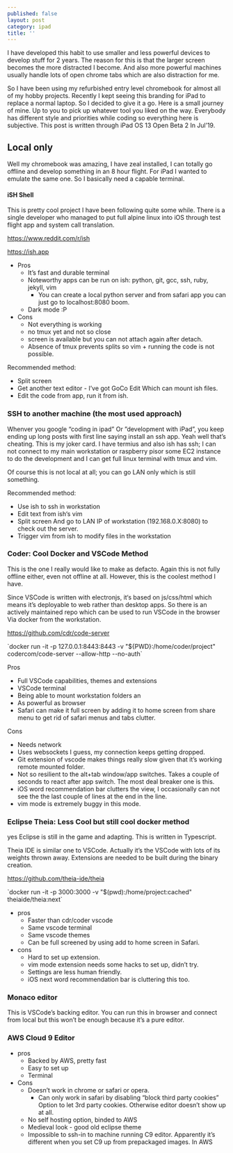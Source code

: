 ```yaml
---
published: false
layout: post
category: ipad
title: ''
---
```

I have developed this habit to use smaller and less powerful devices to develop stuff for 2 years. The reason for this is that the larger screen becomes the more distracted I become. And also more powerful machines usually handle lots of open chrome tabs which are also distraction for me.

So I have been using my refurbished entry level chromebook for almost all of my hobby projects. Recently I kept seeing this branding for iPad to replace a normal laptop. So I decided to give it a go. Here is a small journey of mine. Up to you to pick up whatever tool you liked on the way. Everybody has different style and priorities while coding so everything here is subjective. This post is written through iPad OS 13 Open Beta 2 In Jul’19.

Local only
----------

Well my chromebook was amazing, I have zeal installed, I can totally go offline and develop something in an 8 hour flight. For iPad I wanted to emulate the same one. So I basically need a capable terminal.

#### iSH Shell

This is pretty cool project I have been following quite some while. There is a single developer who managed to put full alpine linux into iOS through test flight app and system call translation.

https://www.reddit.com/r/ish

https://ish.app

*   Pros
    *   It’s fast and durable terminal
    *   Noteworthy apps can be run on ish: python, git, gcc, ssh, ruby, jekyll, vim
        *   You can create a local python server and from safari app you can just go to localhost:8080 boom.
    *   Dark mode :P
*   Cons
    *   Not everything is working
    *   no tmux yet and not so close
    *   screen is available but you can not attach again after detach.
    *   Absence of tmux prevents splits so vim + running the code is not possible.

Recommended method: 

*   Split screen
*   Get another text editor - I’ve got GoCo Edit Which can mount ish files.
*   Edit the code from app, run it from ish.

### SSH to another machine (the most used approach) 

Whenver you google “coding in ipad” Or ”development with iPad”, you keep ending up long posts with first line saying install an ssh app. Yeah well that’s cheating. This is my joker card. I have termius and also ish has ssh; I can not connect to my main workstation or raspberry pisor some EC2 instance to do the development and I can get full linux terminal with tmux and vim.

Of course this is not local at all; you can go LAN only which is still something.

Recommended method:

*   Use ish to ssh in workstation
*   Edit text from ish‘s vim
*   Split screen And go to LAN IP of workstation (192.168.0.X:8080) to check out the server.
*   Trigger vim from ish to modify files in the workstation

### Coder: Cool Docker and VSCode Method

This is the one I really would like to make as defacto. Again this is not fully offline either, even not offline at all. However, this is the coolest method I have.

Since VSCode is written with electronjs, it‘s based on js/css/html which means it’s deployable to web rather than desktop apps. So there is an actively maintained repo which can be used to run VSCode in the browser Via docker from the workstation.

https://github.com/cdr/code-server

\`docker run -it -p 127.0.0.1:8443:8443 -v "${PWD}:/home/coder/project" codercom/code-server --allow-http --no-auth\`

Pros

*   Full VSCode capabilities, themes and extensions
*   VSCode terminal
*   Being able to mount workstation folders an
*   As powerful as browser
*   Safari can make it full screen by adding it to home screen from share menu to get rid of safari menus and tabs clutter.

Cons

*   Needs network
*   Uses websockets I guess, my connection keeps getting dropped.
*   Git extension of vscode makes things really slow given that it’s working remote mounted folder.
*   Not so resilient to the alt+tab window/app switches. Takes a couple of seconds to react after app switch. The most deal breaker one is this.
*   iOS word recommendation bar clutters the view, I occasionally can not see the the last couple of lines at the end in the line.
*   vim mode is extremely buggy in this mode.

### Eclipse Theia: Less Cool but still cool docker method

yes Eclipse is still in the game and adapting. This is written in Typescript. 

Theia IDE is similar one to VSCode. Actually it’s the VSCode with lots of its weights thrown away. Extensions are needed to be built during the binary creation.

https://github.com/theia-ide/theia

\`docker run -it -p 3000:3000 -v "$(pwd):/home/project:cached" theiaide/theia:next\`

*   pros
    *   Faster than cdr/coder vscode
    *   Same vscode terminal
    *   Same vscode themes
    *   Can be full screened by using add to home screen in Safari.
*   cons
    *   Hard to set up extension.
    *   vim mode extension needs some hacks to set up, didn’t try.
    *   Settings are less human friendly.
    *   iOS next word recommendation bar is cluttering this too.

### Monaco editor

This is VSCode’s backing editor. You can run this in browser and connect from local but this won’t be enough because it’s a pure editor.

### AWS Cloud 9 Editor

*   pros
    *   Backed by AWS, pretty fast
    *   Easy to set up
    *   Terminal
*   Cons
    *   Doesn’t work in chrome or safari or opera.
        *   Can only work in safari by disabling “block third party cookies” Option to let 3rd party cookies. Otherwise editor doesn’t show up at all.
    *   No self hosting option, binded to AWS
    *   Medieval look - good old eclipse theme
    *   Impossible to ssh-in to machine running C9 editor. Apparently it’s different when you set C9 up from prepackaged images. In AWS